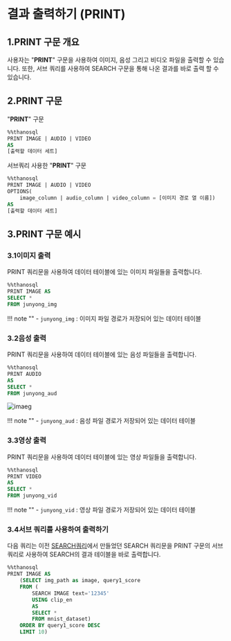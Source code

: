 # 결과 출력하기 (PRINT)


## __1.PRINT 구문 개요__

사용자는 "__PRINT__" 구문을 사용하여 이미지, 음성 그리고 비디오 파일을 출력할 수 있습니다. 또한, 서브 쿼리를 사용하여 SEARCH 구문을 통해 나온 결과를 바로 출력 할 수 있습니다. 

## __2.PRINT 구문__
"__PRINT__" 구문
```sql
%%thanosql
PRINT IMAGE | AUDIO | VIDEO
AS 
[출력할 데이터 세트]
```
서브쿼리 사용한 "__PRINT__" 구문
```sql
%%thanosql
PRINT IMAGE | AUDIO | VIDEO
OPTIONS( 
    image_column | audio_column | video_column = [이미지 경로 열 이름]) 
AS 
[출력할 데이터 세트]
```
## __3.PRINT 구문 예시__

### __3.1이미지 출력__ 

PRINT 쿼리문을 사용하여 데이터 테이블에 있는 이미지 파일들을 출력합니다.
```sql
%%thanosql
PRINT IMAGE AS 
SELECT * 
FROM junyong_img 
```

!!! note ""
    - `junyong_img` : 이미지 파일 경로가 저장되어 있는 데이터 테이블

### __3.2음성 출력__

PRINT 쿼리문을 사용하여 데이터 테이블에 있는 음성 파일들을 출력합니다.

```sql
%%thanosql
PRINT AUDIO
AS 
SELECT * 
FROM junyong_aud
```
![imaeg](/img/PRINT_img1.png) <br>

!!! note ""
    - `junyong_aud` : 음성 파일 경로가 저장되어 있는 데이터 테이블


### __3.3영상 출력__

PRINT 쿼리문을 사용하여 데이터 테이블에 있는 영상 파일들을 출력합니다.

```sql
%%thanosql
PRINT VIDEO
AS 
SELECT * 
FROM junyong_vid
```
!!! note ""
    - `junyong_vid` : 영상 파일 경로가 저장되어 있는 데이터 테이블

### __3.4서브 쿼리를 사용하여 출력하기__

다음 쿼리는 이전 [SEARCH쿼리](../modelling/SEARCH_SYNTAX.md)에서 만들었던 SEARCH 쿼리문을 PRINT 구문의 서브 쿼리로 사용하여 SEARCH의 결과 테이블을 바로 출력합니다.

```sql
%%thanosql
PRINT IMAGE AS
    (SELECT img_path as image, query1_score 
    FROM (
        SEARCH IMAGE text='12345'
        USING clip_en
        AS 
        SELECT * 
        FROM mnist_dataset)
    ORDER BY query1_score DESC 
    LIMIT 10)
```